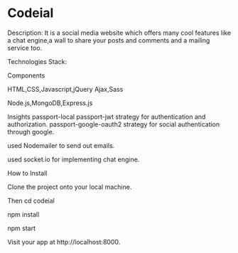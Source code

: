 # Codeial
Description:
It is a social media website which offers many cool features like a chat engine,a wall to share your posts and comments and a mailing service too.

Technologies Stack:

Components

HTML,CSS,Javascript,jQuery Ajax,Sass

Node.js,MongoDB,Express.js

Insights
passport-local passport-jwt strategy for authentication and authorization.
passport-google-oauth2 strategy for social authentication through google.

used Nodemailer to send out emails.

used socket.io for implementing chat engine.

How to Install

Clone the project onto your local machine.

Then cd codeial

npm install

npm start

Visit your app at http://localhost:8000.
